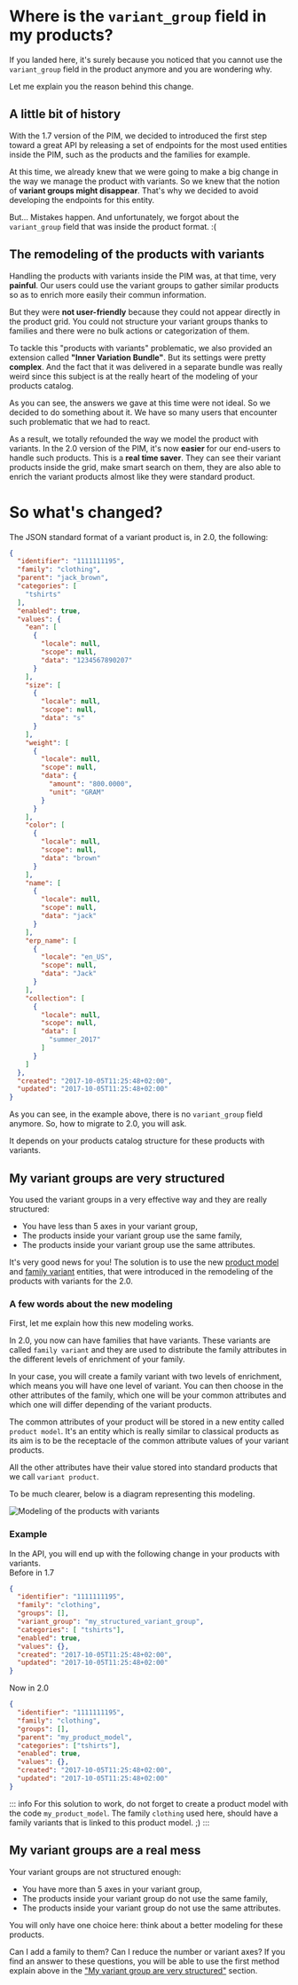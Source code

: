 # Where is the `variant_group` field in my products?

If you landed here, it's surely because you noticed that you cannot use the `variant_group` field in the product anymore and you are wondering why.

Let me explain you the reason behind this change.

## A little bit of history

With the 1.7 version of the PIM, we decided to introduced the first step toward a great API by releasing a set of endpoints for the most used entities inside the PIM, such as the products and the families for example.

At this time, we already knew that we were going to make a big change in the way we manage the product with variants. So we knew that the notion of **variant groups might disappear**. That's why we decided to avoid developing the endpoints for this entity.

But... Mistakes happen. And unfortunately, we forgot about the `variant_group` field that was inside the product format. :( 

## The remodeling of the products with variants

Handling the products with variants inside the PIM was, at that time, very **painful**. Our users could use the variant groups to gather similar products so as to enrich more easily their commun information.

But they were **not user-friendly** because they could not appear directly in the product grid. You could not structure your variant groups thanks to families and there were no bulk actions or categorization of them.

To tackle this "products with variants" problematic, we also provided an extension called **"Inner Variation Bundle"**. But its settings were pretty **complex**. And the fact that it was delivered in a separate bundle was really weird since this subject is at the really heart of the modeling of your products catalog.

As you can see, the answers we gave at this time were not ideal.
So we decided to do something about it. We have so many users that encounter such problematic that we had to react.

As a result, we totally refounded the way we model the product with variants. In the 2.0 version of the PIM, it's now **easier** for our end-users to handle such products. This is a **real time saver**. They can see their variant products inside the grid, make smart search on them, they are also able to enrich the variant products almost like they were standard product.

# So what's changed?

The JSON standard format of a variant product is, in 2.0, the following:
```json
{
  "identifier": "1111111195",
  "family": "clothing",
  "parent": "jack_brown",
  "categories": [
    "tshirts"
  ],
  "enabled": true,
  "values": {
    "ean": [
      {
        "locale": null,
        "scope": null,
        "data": "1234567890207"
      }
    ],
    "size": [
      {
        "locale": null,
        "scope": null,
        "data": "s"
      }
    ],
    "weight": [
      {
        "locale": null,
        "scope": null,
        "data": {
          "amount": "800.0000",
          "unit": "GRAM"
        }
      }
    ],
    "color": [
      {
        "locale": null,
        "scope": null,
        "data": "brown"
      }
    ],
    "name": [
      {
        "locale": null,
        "scope": null,
        "data": "jack"
      }
    ],
    "erp_name": [
      {
        "locale": "en_US",
        "scope": null,
        "data": "Jack"
      }
    ],
    "collection": [
      {
        "locale": null,
        "scope": null,
        "data": [
          "summer_2017"
        ]
      }
    ]
  },
  "created": "2017-10-05T11:25:48+02:00",
  "updated": "2017-10-05T11:25:48+02:00"
}
```

As you can see, in the example above, there is no `variant_group` field anymore. So, how to migrate to 2.0, you will ask.

It depends on your products catalog structure for these products with variants.

## My variant groups are very structured

You used the variant groups in a very effective way and they are really structured:
 - You have less than 5 axes in your variant group,
 - The products inside your variant group use the same family,
 - The products inside your variant group use the same attributes.

It's very good news for you! The solution is to use the new [product model](/documentation/resources.html#product-model-20-only) and [family variant](/documentation/resources.html#family-variant-20-only) entities, that were introduced in the remodeling of the products with variants for the 2.0.

### A few words about the new modeling

First, let me explain how this new modeling works.

In 2.0, you now can have families that have variants. These variants are called `family variant` and they are used to distribute the family attributes in the different levels of enrichment of your family.

In your case, you will create a family variant with two levels of enrichment, which means you will have one level of variant. You can then choose in the other attributes of the family, which one will be your common attributes and which one will differ depending of the variant products.

The common attributes of your product will be stored in a new entity called `product model`. It's an entity which is really similar to classical products as its aim is to be the receptacle of the common attribute values of your variant products.

All the other attributes have their value stored into standard products that we call `variant product`.

To be much clearer, below is a diagram representing this modeling.

![Modeling of the products with variants](../img/product_with_variants.png)

### Example  
In the API, you will end up with the following change in your products with variants.   
Before in 1.7
```json
{
  "identifier": "1111111195",
  "family": "clothing",
  "groups": [],
  "variant_group": "my_structured_variant_group",
  "categories": [ "tshirts"],
  "enabled": true,
  "values": {},
  "created": "2017-10-05T11:25:48+02:00",
  "updated": "2017-10-05T11:25:48+02:00"
}
```
Now in 2.0
```json
{
  "identifier": "1111111195",
  "family": "clothing",
  "groups": [],
  "parent": "my_product_model",
  "categories": ["tshirts"],
  "enabled": true,
  "values": {},
  "created": "2017-10-05T11:25:48+02:00",
  "updated": "2017-10-05T11:25:48+02:00"
}
```

::: info
For this solution to work, do not forget to create a product model with the code `my_product_model`. The family `clothing` used here, should have a family variants that is linked to this product model. ;)
:::

## My variant groups are a real mess

Your variant groups are not structured enough:
 - You have more than 5 axes in your variant group,
 - The products inside your variant group do not use the same family,
 - The products inside your variant group do not use the same attributes.

You will only have one choice here: think about a better modeling for these products.

Can I add a family to them? Can I reduce the number or variant axes? If you find an answer to these questions, you will be able to use the first method explain above in the ["My variant group are very structured"](#my-variant-groups-are-very-structured) section.

